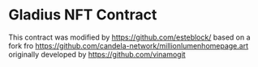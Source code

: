 # Gladius NFT Contract
This contract was modified by https://github.com/esteblock/ based on a fork fro https://github.com/candela-network/millionlumenhomepage.art originally developed by https://github.com/vinamogit